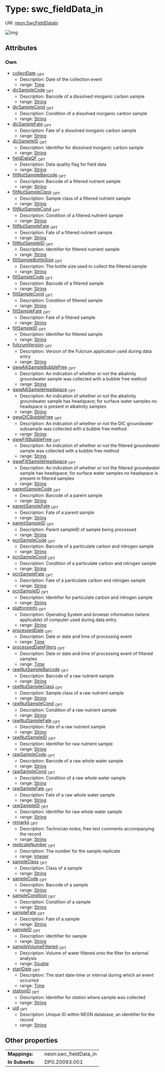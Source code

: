 
# Type: swc_fieldData_in




URI: [neon:SwcFieldDataIn](https://data.neonscience.org/SwcFieldDataIn)


![img](http://yuml.me/diagram/nofunky;dir:TB/class/[SwcFieldDataIn&#124;uid:string%20%3F;remarks:string%20%3F;sampleID:string%20%3F;collectDate:time%20%3F;stationID:string%20%3F;processedDate:time%20%3F;sampleVolumeFiltered:double%20%3F;startDate:time%20%3F;parentSampleID:string%20%3F;processedDateFilters:time%20%3F;sampleFate:string%20%3F;sampleCode:string%20%3F;parentSampleFate:string%20%3F;parentSampleCode:string%20%3F;sampleClass:string%20%3F;sampleCondition:string%20%3F;fieldDataQF:string%20%3F;replicateNumber:integer%20%3F;fulcrumVersion:string%20%3F;platformInfo:string%20%3F;filtSampleCode:string%20%3F;filtSampleCond:string%20%3F;filtSampleFate:string%20%3F;filtSampleID:string%20%3F;pcnSampleCode:string%20%3F;pcnSampleCond:string%20%3F;pcnSampleFate:string%20%3F;pcnSampleID:string%20%3F;rawSampleCode:string%20%3F;rawSampleCond:string%20%3F;rawSampleFate:string%20%3F;rawSampleID:string%20%3F;dicSampleCode:string%20%3F;dicSampleCond:string%20%3F;dicSampleFate:string%20%3F;dicSampleID:string%20%3F;filtSampleBottleSize:string%20%3F;gwwAlkSampleBubbleFree:string%20%3F;gwwAlkSampleHeadspace:string%20%3F;gwwFiltBubbleFree:string%20%3F;gwwFiltSampleHeadspace:string%20%3F;filtNutSampleBarcode:string%20%3F;filtNutSampleClass:string%20%3F;filtNutSampleCond:string%20%3F;filtNutSampleFate:string%20%3F;filtNutSampleID:string%20%3F;gwwDICBubbleFree:string%20%3F;rawNutSampleBarcode:string%20%3F;rawNutSampleClass:string%20%3F;rawNutSampleCond:string%20%3F;rawNutSampleFate:string%20%3F;rawNutSampleID:string%20%3F])

## Attributes


### Own

 * [collectDate](collectDate.md)  <sub>OPT</sub>
    * Description: Date of the collection event
    * range: [Time](types/Time.md)
 * [dicSampleCode](dicSampleCode.md)  <sub>OPT</sub>
    * Description: Barcode of a dissolved inorganic carbon sample
    * range: [String](types/String.md)
 * [dicSampleCond](dicSampleCond.md)  <sub>OPT</sub>
    * Description: Condition of a dissolved inorganic carbon sample
    * range: [String](types/String.md)
 * [dicSampleFate](dicSampleFate.md)  <sub>OPT</sub>
    * Description: Fate of a dissolved inorganic carbon sample
    * range: [String](types/String.md)
 * [dicSampleID](dicSampleID.md)  <sub>OPT</sub>
    * Description: Identifier for dissolved inorganic carbon sample
    * range: [String](types/String.md)
 * [fieldDataQF](fieldDataQF.md)  <sub>OPT</sub>
    * Description: Data quality flag for field data
    * range: [String](types/String.md)
 * [filtNutSampleBarcode](filtNutSampleBarcode.md)  <sub>OPT</sub>
    * Description: Barcode of a filtered nutrient sample
    * range: [String](types/String.md)
 * [filtNutSampleClass](filtNutSampleClass.md)  <sub>OPT</sub>
    * Description: Sample class of a filtered nutrient sample
    * range: [String](types/String.md)
 * [filtNutSampleCond](filtNutSampleCond.md)  <sub>OPT</sub>
    * Description: Condition of a filtered nutrient sample
    * range: [String](types/String.md)
 * [filtNutSampleFate](filtNutSampleFate.md)  <sub>OPT</sub>
    * Description: Fate of a filtered nutrient sample
    * range: [String](types/String.md)
 * [filtNutSampleID](filtNutSampleID.md)  <sub>OPT</sub>
    * Description: Identifier for filtered nutrient sample
    * range: [String](types/String.md)
 * [filtSampleBottleSize](filtSampleBottleSize.md)  <sub>OPT</sub>
    * Description: The bottle size used to collect the filtered sample
    * range: [String](types/String.md)
 * [filtSampleCode](filtSampleCode.md)  <sub>OPT</sub>
    * Description: Barcode of a filtered sample
    * range: [String](types/String.md)
 * [filtSampleCond](filtSampleCond.md)  <sub>OPT</sub>
    * Description: Condition of filtered sample
    * range: [String](types/String.md)
 * [filtSampleFate](filtSampleFate.md)  <sub>OPT</sub>
    * Description: Fate of a filtered sample
    * range: [String](types/String.md)
 * [filtSampleID](filtSampleID.md)  <sub>OPT</sub>
    * Description: Identifier for filtered sample
    * range: [String](types/String.md)
 * [fulcrumVersion](fulcrumVersion.md)  <sub>OPT</sub>
    * Description: Version of the Fulcrum application used during data entry
    * range: [String](types/String.md)
 * [gwwAlkSampleBubbleFree](gwwAlkSampleBubbleFree.md)  <sub>OPT</sub>
    * Description: An indication of whether or not the alkalinity groundwater sample was collected with a bubble free method
    * range: [String](types/String.md)
 * [gwwAlkSampleHeadspace](gwwAlkSampleHeadspace.md)  <sub>OPT</sub>
    * Description: An indication of whether or not the alkalinity groundwater sample has headspace; for surface water samples no headspace is present in alkalinity samples
    * range: [String](types/String.md)
 * [gwwDICBubbleFree](gwwDICBubbleFree.md)  <sub>OPT</sub>
    * Description: An indication of whether or not the DIC groundwater subsample was collected with a bubble free method
    * range: [String](types/String.md)
 * [gwwFiltBubbleFree](gwwFiltBubbleFree.md)  <sub>OPT</sub>
    * Description: An indication of whether or not the filtered groundwater sample was collected with a bubble free method
    * range: [String](types/String.md)
 * [gwwFiltSampleHeadspace](gwwFiltSampleHeadspace.md)  <sub>OPT</sub>
    * Description: An indication of whether or not the filtered groundwater sample has headspace; for surface water samples no headspace is present in filtered samples
    * range: [String](types/String.md)
 * [parentSampleCode](parentSampleCode.md)  <sub>OPT</sub>
    * Description: Barcode of a parent sample
    * range: [String](types/String.md)
 * [parentSampleFate](parentSampleFate.md)  <sub>OPT</sub>
    * Description: Fate of a parent sample
    * range: [String](types/String.md)
 * [parentSampleID](parentSampleID.md)  <sub>OPT</sub>
    * Description: Parent sampleID of sample being processed
    * range: [String](types/String.md)
 * [pcnSampleCode](pcnSampleCode.md)  <sub>OPT</sub>
    * Description: Barcode of a particulate carbon and nitrogen sample
    * range: [String](types/String.md)
 * [pcnSampleCond](pcnSampleCond.md)  <sub>OPT</sub>
    * Description: Condition of a particulate carbon and nitrogen sample
    * range: [String](types/String.md)
 * [pcnSampleFate](pcnSampleFate.md)  <sub>OPT</sub>
    * Description: Fate of a particulate carbon and nitrogen sample
    * range: [String](types/String.md)
 * [pcnSampleID](pcnSampleID.md)  <sub>OPT</sub>
    * Description: Identifier for particulate carbon and nitrogen sample
    * range: [String](types/String.md)
 * [platformInfo](platformInfo.md)  <sub>OPT</sub>
    * Description: Operating System and browser information (where applicable) of computer used during data entry
    * range: [String](types/String.md)
 * [processedDate](processedDate.md)  <sub>OPT</sub>
    * Description: Date or date and time of processing event
    * range: [Time](types/Time.md)
 * [processedDateFilters](processedDateFilters.md)  <sub>OPT</sub>
    * Description: Date or date and time of processing event of filtered samples
    * range: [Time](types/Time.md)
 * [rawNutSampleBarcode](rawNutSampleBarcode.md)  <sub>OPT</sub>
    * Description: Barcode of a raw nutrient sample
    * range: [String](types/String.md)
 * [rawNutSampleClass](rawNutSampleClass.md)  <sub>OPT</sub>
    * Description: Sample class of a raw nutrient sample
    * range: [String](types/String.md)
 * [rawNutSampleCond](rawNutSampleCond.md)  <sub>OPT</sub>
    * Description: Condition of a raw nutrient sample
    * range: [String](types/String.md)
 * [rawNutSampleFate](rawNutSampleFate.md)  <sub>OPT</sub>
    * Description: Fate of a raw nutrient sample
    * range: [String](types/String.md)
 * [rawNutSampleID](rawNutSampleID.md)  <sub>OPT</sub>
    * Description: Identifier for raw nutrient sample
    * range: [String](types/String.md)
 * [rawSampleCode](rawSampleCode.md)  <sub>OPT</sub>
    * Description: Barcode of a raw whole water sample
    * range: [String](types/String.md)
 * [rawSampleCond](rawSampleCond.md)  <sub>OPT</sub>
    * Description: Condition of a raw whole water sample
    * range: [String](types/String.md)
 * [rawSampleFate](rawSampleFate.md)  <sub>OPT</sub>
    * Description: Fate of a raw whole water sample
    * range: [String](types/String.md)
 * [rawSampleID](rawSampleID.md)  <sub>OPT</sub>
    * Description: Identifier for raw whole water sample
    * range: [String](types/String.md)
 * [remarks](remarks.md)  <sub>OPT</sub>
    * Description: Technician notes; free text comments accompanying the record
    * range: [String](types/String.md)
 * [replicateNumber](replicateNumber.md)  <sub>OPT</sub>
    * Description: The number for the sample replicate
    * range: [Integer](types/Integer.md)
 * [sampleClass](sampleClass.md)  <sub>OPT</sub>
    * Description: Class of a sample
    * range: [String](types/String.md)
 * [sampleCode](sampleCode.md)  <sub>OPT</sub>
    * Description: Barcode of a sample
    * range: [String](types/String.md)
 * [sampleCondition](sampleCondition.md)  <sub>OPT</sub>
    * Description: Condition of a sample
    * range: [String](types/String.md)
 * [sampleFate](sampleFate.md)  <sub>OPT</sub>
    * Description: Fate of a sample
    * range: [String](types/String.md)
 * [sampleID](sampleID.md)  <sub>OPT</sub>
    * Description: Identifier for sample
    * range: [String](types/String.md)
 * [sampleVolumeFiltered](sampleVolumeFiltered.md)  <sub>OPT</sub>
    * Description: Volume of water filtered onto the filter for external analysis
    * range: [Double](types/Double.md)
 * [startDate](startDate.md)  <sub>OPT</sub>
    * Description: The start date-time or interval during which an event occurred
    * range: [Time](types/Time.md)
 * [stationID](stationID.md)  <sub>OPT</sub>
    * Description: Identifier for station where sample was collected
    * range: [String](types/String.md)
 * [uid](uid.md)  <sub>OPT</sub>
    * Description: Unique ID within NEON database; an identifier for the record
    * range: [String](types/String.md)

## Other properties

|  |  |  |
| --- | --- | --- |
| **Mappings:** | | neon:swc_fieldData_in |
| **In Subsets:** | | DP0.20093.001 |

